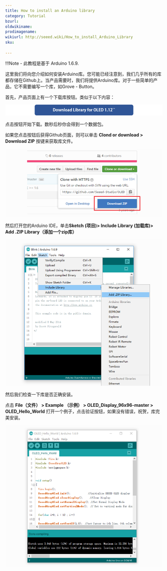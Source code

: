 ```yaml
---
title: How to install an Arduino library
category: Tutorial
bzurl: 
oldwikiname:
prodimagename: 
wikiurl: http://seeed.wiki/How_to_install_Arduino_Library
sku: 

---
```


!!!Note
    - 此教程是基于 Arduino 1.6.9.

这里我们将向您介绍如何安装Arduino库。您可能已经注意到，我们几乎所有的库都存储在Github上。当产品需要时，我们将提供Arduino库。对于一些简单的产品，它不需要编写一个库，如Grove - Button。    

首先，产品页面上有一个下载库按钮。类似于以下内容：

[![enter image description here](https://raw.githubusercontent.com/SeeedDocument/Grove_OLED_1.12/master/images/library.png)](https://github.com/Seeed-Studio/OLED_Display_96X96/archive/master.zip)

点击按钮开始下载。数秒后秒你会得到一个数据包。

如果您点击按钮后获得Github页面，则可以单击 **Clond or download > Download ZIP** 按键来获取库文件。

![enter image description here](https://raw.githubusercontent.com/SeeedDocument/Tutorial_Add_Arduino_Library/master/images/github_download.png)

然后打开您的Arduino IDE，单击**Sketch (项目)> Include Library (加载库)> Add .ZIP Library（添加一个zip库）**


![enter image description here](https://raw.githubusercontent.com/SeeedDocument/Tutorial_Add_Arduino_Library/master/images/add_library_1.png)

然后我们检查一下库是否正确安装。

点击 **File（文件） > Example （示例） > OLED_Display_96x96-master > OLED_Hello_World** 打开一个例子，点击验证按钮，如果没有错误，祝贺，库完美安装。


![enter image description here](https://raw.githubusercontent.com/SeeedDocument/Tutorial_Add_Arduino_Library/master/images/add_library_2.png)
